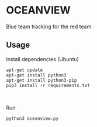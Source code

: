 # OCEANVIEW
Blue team tracking for the red team
<br />
## Usage
 Install dependencies (Ubuntu)
```
apt-get update
apt-get install python3
apt-get install python3-pip
pip3 install -r requirements.txt
```
<br />

 Run
 ```
python3 oceanview.py
```
